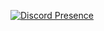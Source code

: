 [![Discord Presence](https://lanyard.cnrad.dev/api/334979056095199233)](https://discord.com/users/334979056095199233)
